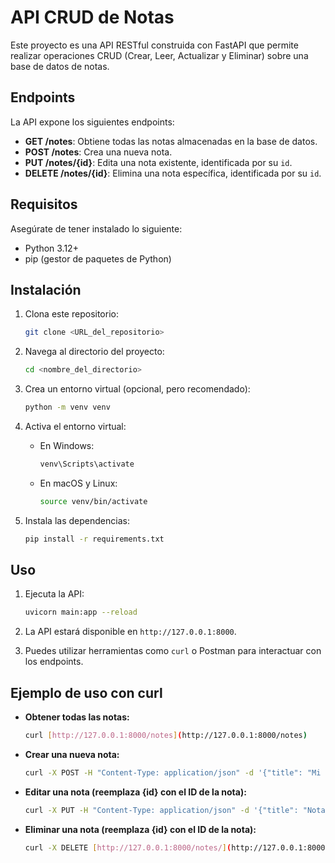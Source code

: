 # API CRUD de Notas

Este proyecto es una API RESTful construida con FastAPI que permite realizar operaciones CRUD (Crear, Leer, Actualizar y Eliminar) sobre una base de datos de notas.

## Endpoints

La API expone los siguientes endpoints:

-   **GET /notes**: Obtiene todas las notas almacenadas en la base de datos.
-   **POST /notes**: Crea una nueva nota.
-   **PUT /notes/{id}**: Edita una nota existente, identificada por su `id`.
-   **DELETE /notes/{id}**: Elimina una nota específica, identificada por su `id`.

## Requisitos

Asegúrate de tener instalado lo siguiente:

-   Python 3.12+
-   pip (gestor de paquetes de Python)

## Instalación

1.  Clona este repositorio:

    ```bash
    git clone <URL_del_repositorio>
    ```

2.  Navega al directorio del proyecto:

    ```bash
    cd <nombre_del_directorio>
    ```

3.  Crea un entorno virtual (opcional, pero recomendado):

    ```bash
    python -m venv venv
    ```

4.  Activa el entorno virtual:

    -   En Windows:

        ```bash
        venv\Scripts\activate
        ```

    -   En macOS y Linux:

        ```bash
        source venv/bin/activate
        ```

5.  Instala las dependencias:

    ```bash
    pip install -r requirements.txt
    ```

## Uso

1.  Ejecuta la API:

    ```bash
    uvicorn main:app --reload
    ```


2.  La API estará disponible en `http://127.0.0.1:8000`.

3.  Puedes utilizar herramientas como `curl` o Postman para interactuar con los endpoints.

## Ejemplo de uso con curl

-   **Obtener todas las notas:**

    ```bash
    curl [http://127.0.0.1:8000/notes](http://127.0.0.1:8000/notes)
    ```

-   **Crear una nueva nota:**

    ```bash
    curl -X POST -H "Content-Type: application/json" -d '{"title": "Mi nueva nota", "content": "Contenido de la nota"}' [http://127.0.0.1:8000/notes](http://127.0.0.1:8000/notes)
    ```

-   **Editar una nota (reemplaza {id} con el ID de la nota):**

    ```bash
    curl -X PUT -H "Content-Type: application/json" -d '{"title": "Nota editada", "content": "Nuevo contenido"}' [http://127.0.0.1:8000/notes/](http://127.0.0.1:8000/notes/){id}
    ```

-   **Eliminar una nota (reemplaza {id} con el ID de la nota):**

    ```bash
    curl -X DELETE [http://127.0.0.1:8000/notes/](http://127.0.0.1:8000/notes/){id}
    ```